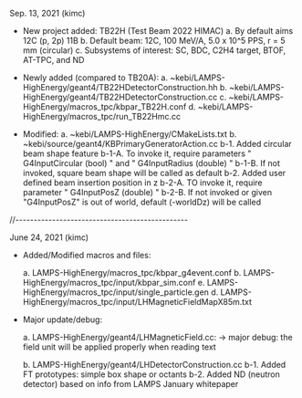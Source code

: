 Sep. 13, 2021 (kimc)

- New project added: TB22H (Test Beam 2022 HIMAC)
	a.	By default aims 12C (p, 2p) 11B
	b.	Default beam: 12C, 100 MeV/A, 5.0 x 10^5 PPS, r = 5 mm (circular)
	c.	Subsystems of interest: SC, BDC, C2H4 target, BTOF, AT-TPC, and ND

- Newly added (compared to TB20A):
    a.  ~kebi/LAMPS-HighEnergy/geant4/TB22HDetectorConstruction.hh
    b.  ~kebi/LAMPS-HighEnergy/geant4/TB22HDetectorConstruction.cc
    c.  ~kebi/LAMPS-HighEnergy/macros_tpc/kbpar_TB22H.conf
    d.  ~kebi/LAMPS-HighEnergy/macros_tpc/run_TB22Hmc.cc

- Modified:
    a.  ~kebi/LAMPS-HighEnergy/CMakeLists.txt
    b.  ~kebi/source/geant4/KBPrimaryGeneratorAction.cc
		b-1. Added circular beam shape feature
			 b-1-A. To invoke it, require parameters " G4InputCircular (bool) " and " G4InputRadius (double) "
			 b-1-B. If not invoked, square beam shape will be called as default
        b-2. Added user defined beam insertion position in z
			 b-2-A. TO invoke it, require parameter " G4InputPosZ (double) "
			 b-2-B. If not invoked or given "G4InputPosZ" is out of world, default (-worldDz) will be called

//-----------------------------------------------

June 24, 2021 (kimc)

- Added/Modified macros and files:

	a. LAMPS-HighEnergy/macros_tpc/kbpar_g4event.conf
	b. LAMPS-HighEnergy/macros_tpc/input/kbpar_sim.conf
	e. LAMPS-HighEnergy/macros_tpc/input/single_particle.gen
	d. LAMPS-HighEnergy/macros_tpc/input/LHMagneticFieldMapX85m.txt

- Major update/debug:

	a. LAMPS-HighEnergy/geant4/LHMagneticField.cc:
		-> major debug: the field unit will be applied properly when reading text

	b. LAMPS-HighEnergy/geant4/LHDetectorConstruction.cc
		b-1. Added FT prototypes: simple box shape or octants
		b-2. Added ND (neutron detector) based on info from LAMPS January whitepaper

